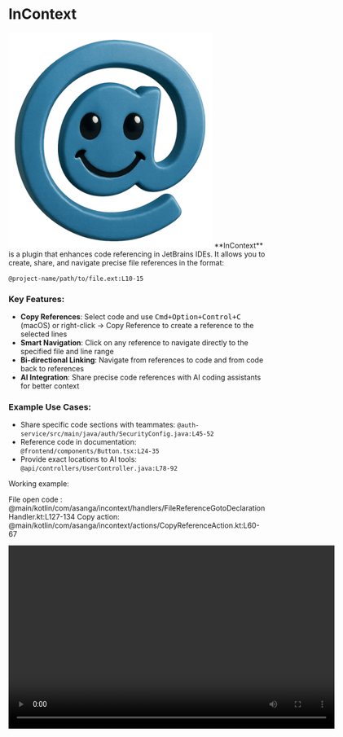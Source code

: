 # InContext
<img src="logo.png" width="400" alt="InContext Logo"/>
<!-- Plugin description -->
**InContext** is a plugin that enhances code referencing in JetBrains IDEs. It allows you to create, share, and navigate precise file references in the format:

```
@project-name/path/to/file.ext:L10-15
```

### Key Features:

- **Copy References**: Select code and use <kbd>Cmd+Option+Control+C</kbd> (macOS) or right-click → Copy Reference to create a reference to the selected lines
- **Smart Navigation**: Click on any reference to navigate directly to the specified file and line range
- **Bi-directional Linking**: Navigate from references to code and from code back to references
- **AI Integration**: Share precise code references with AI coding assistants for better context

### Example Use Cases:

- Share specific code sections with teammates: `@auth-service/src/main/java/auth/SecurityConfig.java:L45-52`
- Reference code in documentation: `@frontend/components/Button.tsx:L24-35`
- Provide exact locations to AI tools: `@api/controllers/UserController.java:L78-92`

Working example: 

File open code : @main/kotlin/com/asanga/incontext/handlers/FileReferenceGotoDeclarationHandler.kt:L127-134
Copy action: @main/kotlin/com/asanga/incontext/actions/CopyReferenceAction.kt:L60-67

<video src="incontext.m4v" width="640" height="360" controls></video>

<!-- Plugin description end -->
